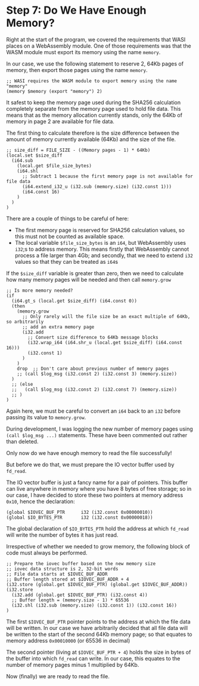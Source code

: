 # Step 7: Do We Have Enough Memory?

Right at the start of the program, we covered the requirements that WASI places on a WebAssembly module.
One of those requirements was that the WASM module must export its memory using the name `memory`.

In our case, we use the following statement to reserve 2, 64Kb pages of memory, then export those pages using the name `memory`.

```wat
;; WASI requires the WASM module to export memory using the name "memory"
(memory $memory (export "memory") 2)
```

It safest to keep the memory page used during the SHA256 calculation completely separate from the memory page used to hold file data.
This means that as the memory allocation currently stands, only the 64Kb of memory in page 2 are available for file data.

The first thing to calculate therefore is the size difference between the amount of memory currently available (64Kb) and the size of the file.

```wat
;; size_diff = FILE_SIZE - ((Memory pages - 1) * 64Kb)
(local.set $size_diff
  (i64.sub
    (local.get $file_size_bytes)
    (i64.shl
      ;; Subtract 1 because the first memory page is not available for file data
      (i64.extend_i32_u (i32.sub (memory.size) (i32.const 1)))
      (i64.const 16)
    )
  )
)
```

There are a couple of things to be careful of here:

* The first memory page is reserved for SHA256 calculation values, so this must not be counted as available space.
* The local variable `$file_size_bytes` is an `i64`, but WebAssembly uses `i32`;s to address memory.
   This means firstly that WebAssembly cannot process a file larger than 4Gb; and secondly, that we need to extend `i32` values so that they can be treated as `i64`s
   
If the `$size_diff` variable is greater than zero, then we need to calculate how many memory pages will be needed and then call `memory.grow`

```wat
;; Is more memory needed?
(if
  (i64.gt_s (local.get $size_diff) (i64.const 0))
  (then
    (memory.grow
      ;; Only rarely will the file size be an exact multiple of 64Kb, so arbitrarily 
      ;; add an extra memory page
      (i32.add
        ;; Convert size difference to 64Kb message blocks
        (i32.wrap_i64 (i64.shr_u (local.get $size_diff) (i64.const 16)))
        (i32.const 1)
      )
    )
    drop  ;; Don't care about previous number of memory pages
    ;; (call $log_msg (i32.const 2) (i32.const 3) (memory.size))
  )
  ;; (else
  ;;   (call $log_msg (i32.const 2) (i32.const 7) (memory.size))
  ;; )
)
```

Again here, we must be careful to convert an `i64` back to an `i32` before passing its value to `memory.grow`.

During development, I was logging the new number of memory pages using `(call $log_msg ...)` statements.
These have been commented out rather than deleted.

Only now do we have enough memory to read the file successfully!

But before we do that, we must prepare the IO vector buffer used by `fd_read`.

The IO vector buffer is just a fancy name for a pair of pointers.
This buffer can live anywhere in memory where you have 8 bytes of free storage; so in our case, I have decided to store these two pointers at memory address `0x10`, hence the declaration:

```wat
(global $IOVEC_BUF_PTR      i32 (i32.const 0x00000010))
(global $IO_BYTES_PTR       i32 (i32.const 0x00000018))
```

The global declaration of `$IO_BYTES_PTR` hold the address at which `fd_read` will write the number of bytes it has just read.

Irrespective of whether we needed to grow memory, the following block of code must always be performed.

```wat
;; Prepare the iovec buffer based on the new memory size
;; iovec data structure is 2, 32-bit words
;; File data starts at $IOVEC_BUF_ADDR
;; Buffer length stored at $IOVEC_BUF_ADDR + 4
(i32.store (global.get $IOVEC_BUF_PTR) (global.get $IOVEC_BUF_ADDR))
(i32.store
  (i32.add (global.get $IOVEC_BUF_PTR) (i32.const 4))
  ;; Buffer length = (memory.size - 1) * 65536
  (i32.shl (i32.sub (memory.size) (i32.const 1)) (i32.const 16))
)
```

The first `$IOVEC_BUF_PTR` pointer points to the address at which the file data will be written.
In our case we have arbitrarily decided that all file data will be written to the start of the second 64Kb memory page; so that equates to memory address `0x00010000` (or 65536 in decimal)

The second pointer (living at `$IOVEC_BUF_PTR + 4`) holds the size in bytes of the buffer into which `fd_read` can write.
In our case, this equates to the number of memory pages minus 1 multiplied by 64Kb.

Now (finally) we are ready to read the file.
